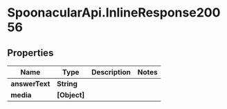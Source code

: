 # SpoonacularApi.InlineResponse20056

## Properties

Name | Type | Description | Notes
------------ | ------------- | ------------- | -------------
**answerText** | **String** |  | 
**media** | **[Object]** |  | 


